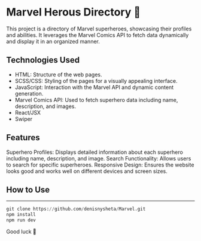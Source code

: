 # Marvel Herous Directory :leaves:
This project is a directory of Marvel superheroes, showcasing their profiles and abilities. 
It leverages the Marvel Comics API to fetch data dynamically and display it in an organized manner.

## Technologies Used
- HTML: Structure of the web pages.
- SCSS/CSS: Styling of the pages for a visually appealing interface.
- JavaScript: Interaction with the Marvel API and dynamic content generation.
- Marvel Comics API: Used to fetch superhero data including name, description, and images.
- React/JSX
- Swiper
## Features
Superhero Profiles: Displays detailed information about each superhero including name, description, and image.
Search Functionality: Allows users to search for specific superheroes.
Responsive Design: Ensures the website looks good and works well on different devices and screen sizes.
## How to Use
___

```Python
git clone https://github.com/denisnysheta/Marvel.git
npm install
npm run dev
```
Good luck :popcorn:
